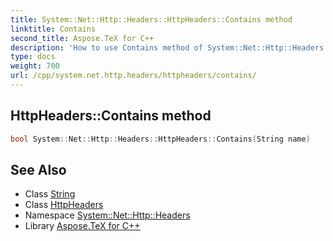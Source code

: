 ```yaml
---
title: System::Net::Http::Headers::HttpHeaders::Contains method
linktitle: Contains
second_title: Aspose.TeX for C++
description: 'How to use Contains method of System::Net::Http::Headers::HttpHeaders class in C++.'
type: docs
weight: 700
url: /cpp/system.net.http.headers/httpheaders/contains/
---
```

## HttpHeaders::Contains method




```cpp
bool System::Net::Http::Headers::HttpHeaders::Contains(String name)
```

## See Also

* Class [String](../../../system/string/)
* Class [HttpHeaders](../)
* Namespace [System::Net::Http::Headers](../../)
* Library [Aspose.TeX for C++](../../../)
